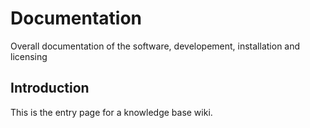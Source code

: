 # Documentation
Overall documentation of the software, developement, installation and licensing

## Introduction
This is the entry page for a knowledge base wiki.

